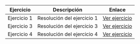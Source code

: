 
| Ejercicio | Descripción | Enlace |
|-----------|-------------|--------|
| Ejercicio 1 | Resolución del ejercicio 1 | [Ver ejercicio](/Ejercicio1.md) |
| Ejercicio 3 | Resolución del ejercicio 3 | [Ver ejercicio](/Ejercicio3.md) |
| Ejercicio 4 | Resolución del ejercicio 4 | [Ver ejercicio](/Ejercicio4.md) |

